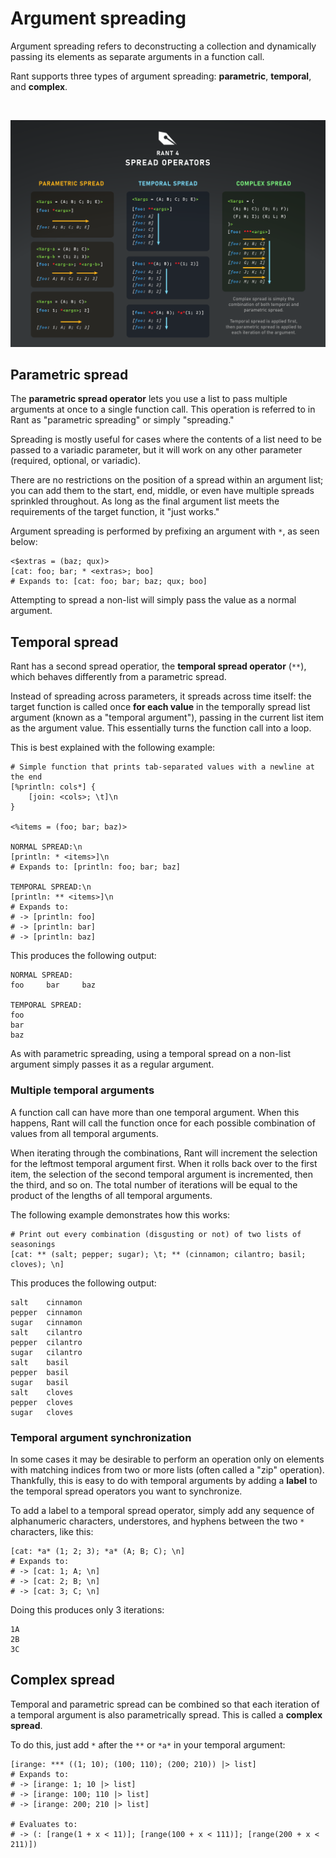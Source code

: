 # Argument spreading

Argument spreading refers to deconstructing a collection and dynamically passing its elements as separate arguments in a function call.

Rant supports three types of argument spreading: **parametric**, **temporal**, and **complex**.

<br/>

![Rant 4 spread operator infographic](/img/rant-spread-op-infographic.png)

## Parametric spread

The **parametric spread operator** lets you use a list to pass multiple arguments at once to a single function call.
This operation is referred to in Rant as "parametric spreading" or simply "spreading."

Spreading is mostly useful for cases where the contents of a list need to be passed to a variadic parameter,
but it will work on any other parameter (required, optional, or variadic).

There are no restrictions on the position of a spread within an argument list;
you can add them to the start, end, middle, or even have multiple spreads sprinkled throughout.
As long as the final argument list meets the requirements of the target function, it "just works."

Argument spreading is performed by prefixing an argument with `*`, as seen below:

```rant
<$extras = (baz; qux)>
[cat: foo; bar; * <extras>; boo]
# Expands to: [cat: foo; bar; baz; qux; boo]
```

Attempting to spread a non-list will simply pass the value as a normal argument.


## Temporal spread

Rant has a second spread operatior, the **temporal spread operator** (`**`), which behaves differently from a parametric spread.

Instead of spreading across parameters, it spreads across time itself:
the target function is called once **for each value** in the temporally spread list argument (known as a "temporal argument"), passing in the current list item as the argument value.
This essentially turns the function call into a loop.

This is best explained with the following example:
```rant
# Simple function that prints tab-separated values with a newline at the end
[%println: cols*] {
    [join: <cols>; \t]\n
}

<%items = (foo; bar; baz)>

NORMAL SPREAD:\n
[println: * <items>]\n
# Expands to: [println: foo; bar; baz]

TEMPORAL SPREAD:\n
[println: ** <items>]\n
# Expands to:
# -> [println: foo]
# -> [println: bar]
# -> [println: baz]
```
This produces the following output:
```
NORMAL SPREAD:
foo     bar     baz

TEMPORAL SPREAD:
foo
bar
baz
```

As with parametric spreading, using a temporal spread on a non-list argument simply passes it as a regular argument.

### Multiple temporal arguments

A function call can have more than one temporal argument. When this happens,
Rant will call the function once for each possible combination of values from all temporal arguments.

When iterating through the combinations, Rant will increment the selection for the leftmost temporal argument first. 
When it rolls back over to the first item, the selection of the second temporal argument is incremented, then the third, and so on.
The total number of iterations will be equal to the product of the lengths of all temporal arguments.

The following example demonstrates how this works:

```rant
# Print out every combination (disgusting or not) of two lists of seasonings
[cat: ** (salt; pepper; sugar); \t; ** (cinnamon; cilantro; basil; cloves); \n]
```

This produces the following output:
```
salt    cinnamon
pepper  cinnamon
sugar   cinnamon
salt    cilantro
pepper  cilantro
sugar   cilantro
salt    basil
pepper  basil
sugar   basil
salt    cloves
pepper  cloves
sugar   cloves
```

### Temporal argument synchronization

In some cases it may be desirable to perform an operation only on elements with matching indices from two or more lists (often called a "zip" operation).
Thankfully, this is easy to do with temporal arguments by adding a **label** to the temporal spread operators you want to synchronize.

To add a label to a temporal spread operator, simply add any sequence of alphanumeric characters, understores, and hyphens between the two `*` characters, like this:

```rant
[cat: *a* (1; 2; 3); *a* (A; B; C); \n]
# Expands to:
# -> [cat: 1; A; \n]
# -> [cat: 2; B; \n]
# -> [cat: 3; C; \n]
```

Doing this produces only 3 iterations:
```
1A
2B
3C
```


## Complex spread

Temporal and parametric spread can be combined so that each iteration of a temporal argument is also parametrically spread. This is called a **complex spread**.

To do this, just add `*` after the `**` or `*a*` in your temporal argument:

```rant
[irange: *** ((1; 10); (100; 110); (200; 210)) |> list]
# Expands to:
# -> [irange: 1; 10 |> list]
# -> [irange: 100; 110 |> list]
# -> [irange: 200; 210 |> list]

# Evaluates to:
# -> (: [range(1 + x < 11)]; [range(100 + x < 111)]; [range(200 + x < 211)])
```